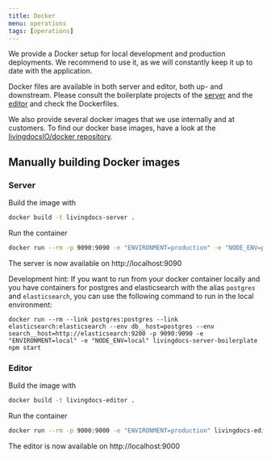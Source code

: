 ```yaml
---
title: Docker
menu: operations
tags: [operations]
---
```


We provide a Docker setup for local development and production deployments.
We recommend to use it, as we will constantly keep it up to date with the application.

Docker files are available in both server and editor, both up- and downstream.
Please consult the boilerplate projects of the [server](https://github.com/livingdocsIO/livingdocs-server-boilerplate#livingdocs-server-boilerplate) and the [editor](https://github.com/livingdocsIO/livingdocs-editor-boilerplate) and check the Dockerfiles.


We also provide several docker images that we use internally and at customers.
To find our docker base images, have a look at the [livingdocsIO/docker repository](https://github.com/livingdocsIO/docker).


## Manually building Docker images

### Server

Build the image with
```sh
docker build -t livingdocs-server .
```

Run the container
```sh
docker run --rm -p 9090:9090 -e "ENVIRONMENT=production" -e "NODE_ENV=production" livingdocs-server npm start
```

The server is now available on http://localhost:9090

Development hint: If you want to run from your docker container locally and you have containers for postgres and elasticsearch with the alias `postgres` and `elasticsearch`, you can use the following command to run in the local environment:
```
docker run --rm --link postgres:postgres --link elasticsearch:elasticsearch --env db__host=postgres --env search__host=http://elasticsearch:9200 -p 9090:9090 -e "ENVIRONMENT=local" -e "NODE_ENV=local" livingdocs-server-boilerplate npm start
```


### Editor

Build the image with
```sh
docker build -t livingdocs-editor .
```

Run the container
```sh
docker run --rm -p 9000:9000 -e "ENVIRONMENT=production" livingdocs-editor
```

The editor is now available on http://localhost:9000
